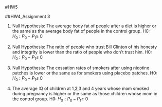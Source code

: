 #HW5

##HW4_Assignment 3

1. Null Hypothesis: The average body fat of people after a diet is higher or the same as the average body fat of people in the control group. 
H0: $H_0: P_0 - P_1 \geq$ 0 


2. Null Hypothesis: The ratio of people who trust Bill Clinton of his honesty and integrity is lower than the ratio of people who don't trust him.
H0: $H_0: P_0 - P_1 \leq$ 0 


3. Null Hypothesis: The cessation rates of smokers after using nicotine patches is lower or the same as for smokers using placebo patches.
H0: $H_0: P_0 - P_1 \leq$ 0 

 
4. The average IQ of children at 1,2,3 and 4 years whose mom smoked during pregnancy is higher or the same as those children whose mom in the control group.
H0: $H_0: P_0 - P_1 \geq$ 0 
 
